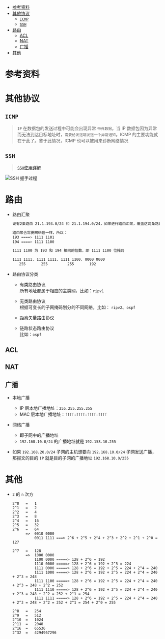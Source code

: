 - [参考资料](#参考资料)
- [其他协议](#其他协议)
  - [`ICMP`](#icmp)
  - [`SSH`](#ssh)
- [路由](#路由)
  - [ACL](#acl)
  - [NAT](#nat)
  - [广播](#广播)
- [其他](#其他)

# 参考资料

# 其他协议

## `ICMP`

> `IP` 在数据包的发送过程中可能会出现异常 `带外数据`，当 IP 数据包因为异常而无法到达目标地址时，`需要给发送端发送一个异常通知`，ICMP 的主要功能就在于此了。鉴于此情况，ICMP 也可以被用来诊断网络情况

## `SSH`

> [`SSH`使用详解](http://t.cn/A6q7qC4U)

![SSH 握手过程](https://mmbiz.qpic.cn/sz_mmbiz_jpg/6MZqUI3KNlqLlQ3IZ3Ad0JUQdXeUKAF8r2Do7uCx34MUcALsGRmwYPKPoAauHn2EtkazMvdfibt5V3agWZGhJBg/640?wx_fmt=jpeg&tp=webp&wxfrom=5&wx_lazy=1&wx_co=1)

# 路由

- 路由汇聚

  ```sh
  设有2条路由 21.1.193.0/24 和 21.1.194.0/24，如果进行路由汇聚，覆盖这两条路由的聚合路由是?

  路由聚合需要网络位一样，所以：
  193 ====> 1111 1101
  194 ====> 1111 1100

  1111 1100 为 193 和 194 相同的位数，即 1111 1100 位掩码

  1111 1111. 1111 1111. 1111 1100. 0000 0000
     255       255         255       192
  ```

- 路由协议分类

  - 有类路由协议  
    所有地址都属于相应的主类网，比如：`ripv1`

  - 无类路由协议  
    根据可变长的子网掩码划分的不同网络，比如： `ripv2`、`ospf`

  - 距离矢量路由协议

  - 链路状态路由协议  
    比如：`ospf`

## ACL

## NAT

## 广播

- 本地广播

  - IP 层本地广播地址：`255.255.255.255`
  - MAC 层本地广播地址：`ffff:ffff:ffff:ffff`

- 网络广播

  - 即子网中的广播地址
  - `192.168.10.0/24` 的广播地址就是 `192.158.10.255`

- 如果 `192.168.20.0/24` 子网的主机想要向 `192.168.10.0/24` 子网发送广播，那报文的目的 `IP` 就是目的子网的广播地址 `192.168.10.0/255`

# 其他

- `2` 的 `n` 次方

  ```
  2^0   =   1
  2^1   =   2
  2^2   =   4
  2^3   =   8
  2^4   =   16
  2^5   =   32
  2^6   =   64
        =>  0010 0000
            0011 1111 ===> 2^6 + 2^5 + 2^4 + 2^3 + 2^2 + 2^1 + 2^0 = 127

  2^7   =   128
        =>  1000 0000
            1100 0000 =====> 128 + 2^6 = 192
            1110 0000 =====> 128 + 2^6 = 192 + 2^5 = 224
            1111 0000 =====> 128 + 2^6 = 192 + 2^5 = 224 + 2^4 = 240
            1111 1000 =====> 128 + 2^6 = 192 + 2^5 = 224 + 2^4 = 240 + 2^3 = 248
            1111 1100 =====> 128 + 2^6 = 192 + 2^5 = 224 + 2^4 = 240 + 2^3 = 248 + 2^2 = 252
            1111 1110 =====> 128 + 2^6 = 192 + 2^5 = 224 + 2^4 = 240 + 2^3 = 248 + 2^2 = 252 + 2^1 = 254
            1111 1111 =====> 128 + 2^6 = 192 + 2^5 = 224 + 2^4 = 240 + 2^3 = 248 + 2^2 = 252 + 2^1 = 254 + 2^0 = 255

  2^8   =   254
  2^9   =   512
  2^10  =   1024
  2^11  =   2048
  2^16  =   65536
  2^32  =   4294967296
  ```
